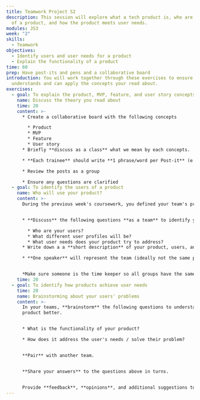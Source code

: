 ```yaml
---
title: Teamwork Project S2
description: This session will explore what a tech product is, who are the users
  of a product, and how the product meets user needs.
modules: JS3
week: "2"
skills:
  - Teamwork
objectives:
  - Identify users and user needs for a product
  - Explain the functionality of a product
time: 60
prep: Have post-its and pens and a collaborative board
introduction: You will work together through these exercises to ensure everyone
  understands and can apply the concepts your read about.
exercises:
  - goal: To explain the product, MVP, feature, and user story concepts
    name: Discuss the theory you read about
    time: 20
    content: >-
      * Create a collaborative board with the following concepts

        * Product
        * MVP
        * Feature
        * User story
      * Briefly **discuss as a class** what we mean by each concepts.

      * **Each trainee** should write **1 phrase/word per Post-it** (e.g. The first working software) and put it in against the concept (in this example, MVP) on the collaborative board

      * Review the posts as a group  

      * Ensure any questions are clarified
  - goal: To identify the users of a product
    name: Who will use your product?
    content: >-
      During the previous week's coursework, you defined your team's product. 


      * **Discuss** the following questions **as a team** to identify your product's users.

        * Who are your users?
        * What different user profiles will be?
        * What user needs does your product try to address?
      * Write down a a **short description** of your product, users, and user needs, which will be played back to the wider group. 

      * **One speaker** will represent the team (ideally not the same person that talked in the previous lesson). Each speaker has **only 1 minute** to describe the product, user and user needs.


      *Make sure someone is the time keeper so all groups have the same amount of time.*
    time: 20
  - goal: To identify how products achieve user needs
    time: 20
    name: Brainstorming about your users' problems
    content: >-
      In your teams, **brainstorm** the following questions to understand your
      product better.


      * What is the functionality of your product?

      * How does it address the user's needs / solve their problem?


      **Pair** with another team. 


      **Share your answers** to the questions above in turns. 


      Provide **feedback**, **opinions**, and additional suggestions to each other.
---
```

